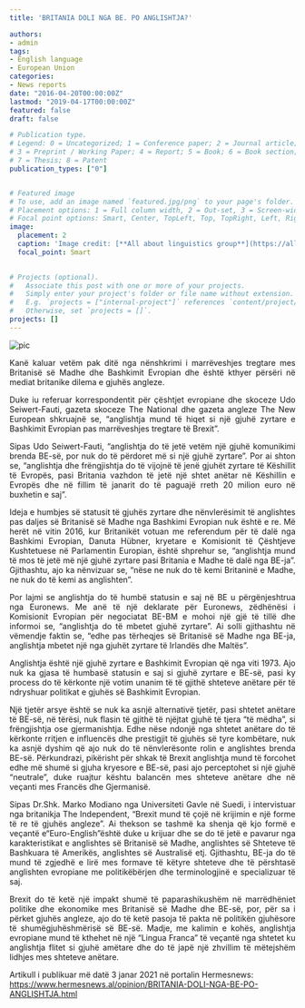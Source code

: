 ```yaml
---
title: 'BRITANIA DOLI NGA BE. PO ANGLISHTJA?'

authors:
- admin
tags:
- English language
- European Union
categories:
- News reports
date: "2016-04-20T00:00:00Z"
lastmod: "2019-04-17T00:00:00Z"
featured: false
draft: false

# Publication type.
# Legend: 0 = Uncategorized; 1 = Conference paper; 2 = Journal article;
# 3 = Preprint / Working Paper; 4 = Report; 5 = Book; 6 = Book section;
# 7 = Thesis; 8 = Patent
publication_types: ["0"]


# Featured image
# To use, add an image named `featured.jpg/png` to your page's folder.
# Placement options: 1 = Full column width, 2 = Out-set, 3 = Screen-width
# Focal point options: Smart, Center, TopLeft, Top, TopRight, Left, Right, BottomLeft, Bottom, BottomRight
image:
  placement: 2
  caption: 'Image credit: [**All about linguistics group**](https://all-about-linguistics.group.shef.ac.uk/branches-of-linguistics/sociolinguistics)'
  focal_point: Smart
  

# Projects (optional).
#   Associate this post with one or more of your projects.
#   Simply enter your project's folder or file name without extension.
#   E.g. `projects = ["internal-project"]` references `content/project/deep-learning/index.md`.
#   Otherwise, set `projects = []`.
projects: []
---
```


<img src="https://www.hermesnews.al/860/450/articles/10000/16100/16185/WeChat%20Image_20210103164231.jpg" alt="pic" />

<p style="text-align:justify; text-justify: inter-character">Kanë kaluar vetëm pak ditë nga nënshkrimi i marrëveshjes tregtare mes Britanisë së Madhe dhe Bashkimit Evropian dhe është kthyer përsëri në mediat britanike dilema e gjuhës angleze. </p>

<p style="text-align:justify; text-justify: inter-character">Duke iu referuar korrespondentit për çështjet evropiane dhe skoceze Udo Seiwert-Fauti, gazeta skoceze The National dhe gazeta angleze The New European shkruajnë se, “anglishtja mund të hiqet si një gjuhë zyrtare e Bashkimit Evropian pas marrëveshjes tregtare të Brexit”.</p>

<p style="text-align:justify; text-justify: inter-character">Sipas Udo Seiwert-Fauti, “anglishtja do të jetë vetëm një gjuhë komunikimi brenda BE-së, por nuk do të përdoret më si një gjuhë zyrtare”. Por ai shton se, “anglishtja dhe frëngjishtja do të vijojnë të jenë gjuhët zyrtare të Këshillit të Evropës, pasi Britania vazhdon të jetë një shtet anëtar në Këshillin e Evropës dhe në fillim të janarit do të paguajë rreth 20 milion euro në buxhetin e saj”.</p>

<p style="text-align:justify; text-justify: inter-character">Ideja e humbjes së statusit të gjuhës zyrtare dhe nënvlerësimit të anglishtes pas daljes së Britanisë së Madhe nga Bashkimi Evropian nuk është e re. Më herët në vitin 2016, kur Britanikët votuan me referendum për të dalë nga Bashkimi Evropian, Danuta Hübner, kryetare e Komisionit të Çështjeve Kushtetuese në Parlamentin Europian, është shprehur se, “anglishtja mund të mos të jetë më një gjuhë zyrtare pasi Britania e Madhe të dalë nga BE-ja”. Gjithashtu, ajo ka nënvizuar se, “nëse ne nuk do të kemi Britaninë e Madhe, ne nuk do të kemi as anglishten”.</p>

<p style="text-align:justify; text-justify: inter-character">Por lajmi se anglishtja do të humbë statusin e saj në BE u përgënjeshtrua nga Euronews. Me anë të një deklarate për Euronews, zëdhënësi i Komisionit Evropian për negociatat BE-BM e mohoi një gjë të tillë dhe informoi se, “anglishtja do të mbetet gjuhë zyrtare”. Ai solli gjithashtu në vëmendje faktin se, “edhe pas tërheqjes së Britanisë së Madhe nga BE-ja, anglishtja mbetet një nga gjuhët zyrtare të Irlandës dhe Maltës”.</p>

<p style="text-align:justify; text-justify: inter-character">Anglishtja është një gjuhë zyrtare e Bashkimit Evropian që nga viti 1973. Ajo nuk ka gjasa të humbasë statusin e saj si gjuhë zyrtare e BE-së, pasi ky process do të kërkonte një votim unanim të të gjithë shteteve anëtare për të ndryshuar politikat e gjuhës së Bashkimit Evropian.</p>

<p style="text-align:justify; text-justify: inter-character">Një tjetër arsye është se nuk ka asnjë alternativë tjetër, pasi shtetet anëtare të BE-së, në tërësi, nuk flasin të gjithë të njëjtat gjuhë të tjera “të mëdha”, si frëngjishtja ose gjermanishtja. Edhe nëse ndonjë nga shtetet anëtare do të kërkonte rritjen e influencës dhe prestigjit të gjuhës së tyre kombëtare, nuk ka asnjë dyshim që ajo nuk do të nënvlerësonte rolin e anglishtes brenda BE-së. Përkundrazi, pikërisht për shkak të Brexit anglishtja mund të forcohet edhe më shumë si gjuha kryesore e BE-së, pasi ajo perceptohet si një gjuhë “neutrale”, duke ruajtur kështu balancën mes shteteve anëtare dhe në veçanti mes Francës dhe Gjermanisë.</p>

<p style="text-align:justify; text-justify: inter-character">Sipas Dr.Shk. Marko Modiano nga Universiteti Gavle në Suedi, i intervistuar nga britanikja The Independent, “Brexit mund të çojë në krijimin e një forme të re të gjuhës angleze”. Ai thekson se tashmë ka shenja që kjo formë e veçantë e“Euro-English”është duke u krijuar dhe se do të jetë e pavarur nga karakteristikat e anglishtes së Britanisë së Madhe, anglishtes së Shteteve të Bashkuara të Amerikës, anglishtes së Australisë etj. Gjithashtu, BE-ja do të mund të zgjedhë e lirë mes formave të këtyre shteteve dhe të përshtasë anglishten evropiane me politikëbërjen dhe terminologjinë e specializuar të saj.</p>

<p style="text-align:justify; text-justify: inter-character">Brexit do të ketë një impakt shumë të paparashikushëm në marrëdhëniet politike dhe ekonomike mes Britanisë së Madhe dhe BE-së, por, për sa i përket gjuhës angleze, ajo do të ketë pasoja të pakta në politikën gjuhësore të shumëgjuhëshmërisë së BE-së. Madje, me kalimin e kohës, anglishtja evropiane mund të kthehet në një “Lingua Franca” të veçantë nga shtetet ku anglishtja flitet si gjuhë amëtare dhe do të japë një zhvillim të mëtejshëm lidhjes mes shteteve anëtare. </p>

Artikull i publikuar më datë 3 janar 2021 në portalin Hermesnews: https://www.hermesnews.al/opinion/BRITANIA-DOLI-NGA-BE-PO-ANGLISHTJA.html
